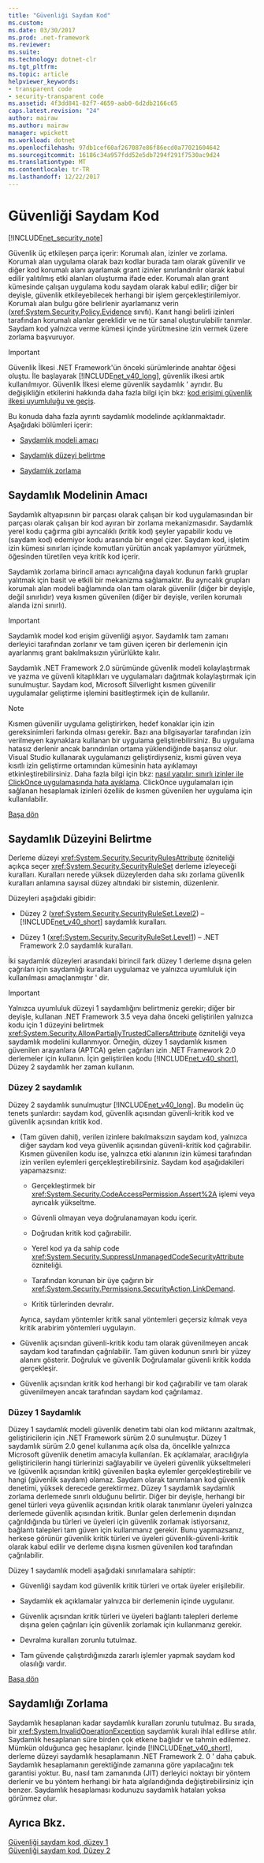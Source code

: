 ```yaml
---
title: "Güvenliği Saydam Kod"
ms.custom: 
ms.date: 03/30/2017
ms.prod: .net-framework
ms.reviewer: 
ms.suite: 
ms.technology: dotnet-clr
ms.tgt_pltfrm: 
ms.topic: article
helpviewer_keywords:
- transparent code
- security-transparent code
ms.assetid: 4f3dd841-82f7-4659-aab0-6d2db2166c65
caps.latest.revision: "24"
author: mairaw
ms.author: mairaw
manager: wpickett
ms.workload: dotnet
ms.openlocfilehash: 97db1cef60af267087e86f86ecd0a77021604642
ms.sourcegitcommit: 16186c34a957fdd52e5db7294f291f7530ac9d24
ms.translationtype: MT
ms.contentlocale: tr-TR
ms.lasthandoff: 12/22/2017
---
```

# <a name="security-transparent-code"></a>Güvenliği Saydam Kod
<a name="top"></a>
[!INCLUDE[net_security_note](../../../includes/net-security-note-md.md)]  
  
 Güvenlik üç etkileşen parça içerir: Korumalı alan, izinler ve zorlama. Korumalı alan uygulama olarak bazı kodlar burada tam olarak güvenilir ve diğer kod korumalı alanı ayarlamak grant izinler sınırlandırılır olarak kabul edilir yalıtılmış etki alanları oluşturma ifade eder. Korumalı alan grant kümesinde çalışan uygulama kodu saydam olarak kabul edilir; diğer bir deyişle, güvenlik etkileyebilecek herhangi bir işlem gerçekleştirilemiyor. Korumalı alan bulgu göre belirlenir ayarlamanız verin (<xref:System.Security.Policy.Evidence> sınıfı). Kanıt hangi belirli izinleri tarafından korumalı alanlar gereklidir ve ne tür sanal oluşturulabilir tanımlar. Saydam kod yalnızca verme kümesi içinde yürütmesine izin vermek üzere zorlama başvuruyor.  
  
> [!IMPORTANT]
>  Güvenlik İlkesi .NET Framework'ün önceki sürümlerinde anahtar öğesi oluştu. İle başlayarak [!INCLUDE[net_v40_long](../../../includes/net-v40-long-md.md)], güvenlik ilkesi artık kullanılmıyor. Güvenlik İlkesi eleme güvenlik saydamlık ' ayrıdır. Bu değişikliğin etkilerini hakkında daha fazla bilgi için bkz: [kod erişimi güvenlik ilkesi uyumluluğu ve geçiş](../../../docs/framework/misc/code-access-security-policy-compatibility-and-migration.md).  
  
 Bu konuda daha fazla ayrıntı saydamlık modelinde açıklanmaktadır. Aşağıdaki bölümleri içerir:  
  
-   [Saydamlık modeli amacı](#purpose)  
  
-   [Saydamlık düzeyi belirtme](#level)  
  
-   [Saydamlık zorlama](#enforcement)  
  
<a name="purpose"></a>   
## <a name="purpose-of-the-transparency-model"></a>Saydamlık Modelinin Amacı  
 Saydamlık altyapısının bir parçası olarak çalışan bir kod uygulamasından bir parçası olarak çalışan bir kod ayıran bir zorlama mekanizmasıdır. Saydamlık yerel kodu çağırma gibi ayrıcalıklı (kritik kod) şeyler yapabilir kodu ve (saydam kod) edemiyor kodu arasında bir engel çizer. Saydam kod, işletim izin kümesi sınırları içinde komutları yürütün ancak yapılamıyor yürütmek, öğesinden türetilen veya kritik kod içerir.  
  
 Saydamlık zorlama birincil amacı ayrıcalığına dayalı kodunun farklı gruplar yalıtmak için basit ve etkili bir mekanizma sağlamaktır. Bu ayrıcalık grupları korumalı alan modeli bağlamında olan tam olarak güvenilir (diğer bir deyişle, değil sınırlıdır) veya kısmen güvenilen (diğer bir deyişle, verilen korumalı alanda izni sınırlı).  
  
> [!IMPORTANT]
>  Saydamlık model kod erişim güvenliği aşıyor. Saydamlık tam zamanı derleyici tarafından zorlanır ve tam güven içeren bir derlemenin için ayarlanmış grant bakılmaksızın yürürlükte kalır.  
  
 Saydamlık .NET Framework 2.0 sürümünde güvenlik modeli kolaylaştırmak ve yazma ve güvenli kitaplıkları ve uygulamaları dağıtmak kolaylaştırmak için sunulmuştur. Saydam kod, Microsoft Silverlight kısmen güvenilir uygulamalar geliştirme işlemini basitleştirmek için de kullanılır.  
  
> [!NOTE]
>  Kısmen güvenilir uygulama geliştirirken, hedef konaklar için izin gereksinimleri farkında olması gerekir. Bazı ana bilgisayarlar tarafından izin verilmeyen kaynaklara kullanan bir uygulama geliştirebilirsiniz. Bu uygulama hatasız derlenir ancak barındırılan ortama yüklendiğinde başarısız olur. Visual Studio kullanarak uygulamanızı geliştirdiyseniz, kısmi güven veya kısıtlı izin geliştirme ortamından kümesinin hata ayıklamayı etkinleştirebilirsiniz. Daha fazla bilgi için bkz: [nasıl yapılır: sınırlı izinler ile ClickOnce uygulamasında hata ayıklama](/visualstudio/deployment/how-to-debug-a-clickonce-application-with-restricted-permissions). ClickOnce uygulamaları için sağlanan hesaplamak izinleri özellik de kısmen güvenilen her uygulama için kullanılabilir.  
  
 [Başa dön](#top)  
  
<a name="level"></a>   
## <a name="specifying-the-transparency-level"></a>Saydamlık Düzeyini Belirtme  
 Derleme düzeyi <xref:System.Security.SecurityRulesAttribute> özniteliği açıkça seçer <xref:System.Security.SecurityRuleSet> derleme izleyeceği kuralları. Kuralları nerede yüksek düzeylerden daha sıkı zorlama güvenlik kuralları anlamına sayısal düzey altındaki bir sistemin, düzenlenir.  
  
 Düzeyleri aşağıdaki gibidir:  
  
-   Düzey 2 (<xref:System.Security.SecurityRuleSet.Level2>) – [!INCLUDE[net_v40_short](../../../includes/net-v40-short-md.md)] saydamlık kuralları.  
  
-   Düzey 1 (<xref:System.Security.SecurityRuleSet.Level1>) – .NET Framework 2.0 saydamlık kuralları.  
  
 İki saydamlık düzeyleri arasındaki birincil fark düzey 1 derleme dışına gelen çağrıları için saydamlığı kuralları uygulamaz ve yalnızca uyumluluk için kullanılması amaçlanmıştır ' dir.  
  
> [!IMPORTANT]
>  Yalnızca uyumluluk düzeyi 1 saydamlığını belirtmeniz gerekir; diğer bir deyişle, kullanan .NET Framework 3.5 veya daha önceki geliştirilen yalnızca kodu için 1 düzeyini belirtmek <xref:System.Security.AllowPartiallyTrustedCallersAttribute> özniteliği veya saydamlık modelini kullanmıyor. Örneğin, düzey 1 saydamlık kısmen güvenilen arayanlara (APTCA) gelen çağrıları izin .NET Framework 2.0 derlemeler için kullanın. İçin geliştirilen kodu [!INCLUDE[net_v40_short](../../../includes/net-v40-short-md.md)], Düzey 2 saydamlık her zaman kullanın.  
  
### <a name="level-2-transparency"></a>Düzey 2 saydamlık  
 Düzey 2 saydamlık sunulmuştur [!INCLUDE[net_v40_long](../../../includes/net-v40-long-md.md)]. Bu modelin üç tenets şunlardır: saydam kod, güvenlik açısından güvenli-kritik kod ve güvenlik açısından kritik kod.  
  
-   (Tam güven dahil), verilen izinlere bakılmaksızın saydam kod, yalnızca diğer saydam kod veya güvenlik açısından güvenli-kritik kod çağırabilir. Kısmen güvenilen kodu ise, yalnızca etki alanının izin kümesi tarafından izin verilen eylemleri gerçekleştirebilirsiniz. Saydam kod aşağıdakileri yapamazsınız:  
  
    -   Gerçekleştirmek bir <xref:System.Security.CodeAccessPermission.Assert%2A> işlemi veya ayrıcalık yükseltme.  
  
    -   Güvenli olmayan veya doğrulanamayan kodu içerir.  
  
    -   Doğrudan kritik kod çağırabilir.  
  
    -   Yerel kod ya da sahip code <xref:System.Security.SuppressUnmanagedCodeSecurityAttribute> özniteliği.  
  
    -   Tarafından korunan bir üye çağırın bir <xref:System.Security.Permissions.SecurityAction.LinkDemand>.  
  
    -   Kritik türlerinden devralır.  
  
     Ayrıca, saydam yöntemler kritik sanal yöntemleri geçersiz kılmak veya kritik arabirim yöntemleri uygulayın.  
  
-   Güvenlik açısından güvenli-kritik kodu tam olarak güvenilmeyen ancak saydam kod tarafından çağrılabilir. Tam güven kodunun sınırlı bir yüzey alanını gösterir. Doğruluk ve güvenlik Doğrulamalar güvenli kritik kodda gerçekleşir.  
  
-   Güvenlik açısından kritik kod herhangi bir kod çağırabilir ve tam olarak güvenilmeyen ancak tarafından saydam kod çağrılamaz.  
  
### <a name="level-1-transparency"></a>Düzey 1 Saydamlık  
 Düzey 1 saydamlık modeli güvenlik denetim tabi olan kod miktarını azaltmak, geliştiricilerin için .NET Framework sürüm 2.0 sunulmuştur. Düzey 1 saydamlık sürüm 2.0 genel kullanıma açık olsa da, öncelikle yalnızca Microsoft güvenlik denetim amacıyla kullanılan. Ek açıklamalar, aracılığıyla geliştiricilerin hangi türlerinizi sağlayabilir ve üyeleri güvenlik yükseltmeleri ve (güvenlik açısından kritik) güvenilen başka eylemler gerçekleştirebilir ve hangi (güvenlik saydam) olamaz. Saydam olarak tanımlanan kod güvenlik denetimi, yüksek derecede gerektirmez. Düzey 1 saydamlık saydamlık zorlama derlemede sınırlı olduğunu belirtir. Diğer bir deyişle, herhangi bir genel türleri veya güvenlik açısından kritik olarak tanımlanır üyeleri yalnızca derlemede güvenlik açısından kritik. Bunlar gelen derlemenin dışından çağrıldığında bu türleri ve üyeleri için güvenlik zorlamak istiyorsanız, bağlantı talepleri tam güven için kullanmanız gerekir. Bunu yapmazsanız, herkese görünür güvenlik kritik türleri ve üyeleri güvenlik-güvenli-kritik olarak kabul edilir ve derleme dışına kısmen güvenilen kod tarafından çağrılabilir.  
  
 Düzey 1 saydamlık modeli aşağıdaki sınırlamalara sahiptir:  
  
-   Güvenliği saydam kod güvenlik kritik türleri ve ortak üyeler erişilebilir.  
  
-   Saydamlık ek açıklamalar yalnızca bir derlemenin içinde uygulanır.  
  
-   Güvenlik açısından kritik türleri ve üyeleri bağlantı talepleri derleme dışına gelen çağrıları için güvenlik zorlamak için kullanmanız gerekir.  
  
-   Devralma kuralları zorunlu tutulmaz.  
  
-   Tam güvende çalıştırdığınızda zararlı işlemler yapmak saydam kod olasılığı vardır.  
  
 [Başa dön](#top)  
  
<a name="enforcement"></a>   
## <a name="transparency-enforcement"></a>Saydamlığı Zorlama  
 Saydamlık hesaplanan kadar saydamlık kuralları zorunlu tutulmaz. Bu sırada, bir <xref:System.InvalidOperationException> saydamlık kuralı ihlal edilirse atılır. Saydamlık hesaplanan süre birden çok etkene bağlıdır ve tahmin edilemez. Mümkün olduğunca geç hesaplanır. İçinde [!INCLUDE[net_v40_short](../../../includes/net-v40-short-md.md)], derleme düzeyi saydamlık hesaplamanın .NET Framework 2. 0 ' daha çabuk. Saydamlık hesaplamanın gerektiğinde zamanına göre yapılacağını tek garantisi yoktur. Bu, nasıl tam zamanında (JIT) derleyici noktayı bir yöntem derlenir ve bu yöntem herhangi bir hata algılandığında değiştirebilirsiniz için benzer. Saydamlık hesaplaması kodunuzu saydamlık hataları yoksa görünmez olur.  
  
## <a name="see-also"></a>Ayrıca Bkz.  
 [Güvenliği saydam kod, düzey 1](../../../docs/framework/misc/security-transparent-code-level-1.md)  
 [Güvenliği saydam kod, Düzey 2](../../../docs/framework/misc/security-transparent-code-level-2.md)
